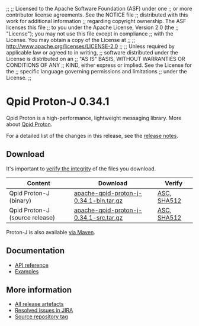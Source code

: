 ;;
;; Licensed to the Apache Software Foundation (ASF) under one
;; or more contributor license agreements.  See the NOTICE file
;; distributed with this work for additional information
;; regarding copyright ownership.  The ASF licenses this file
;; to you under the Apache License, Version 2.0 (the
;; "License"); you may not use this file except in compliance
;; with the License.  You may obtain a copy of the License at
;;
;;   http://www.apache.org/licenses/LICENSE-2.0
;;
;; Unless required by applicable law or agreed to in writing,
;; software distributed under the License is distributed on an
;; "AS IS" BASIS, WITHOUT WARRANTIES OR CONDITIONS OF ANY
;; KIND, either express or implied.  See the License for the
;; specific language governing permissions and limitations
;; under the License.
;;

# Qpid Proton-J 0.34.1

Qpid Proton is a high-performance, lightweight messaging library. More
about [Qpid Proton]({{site_url}}/proton/index.html).

For a detailed list of the changes in this release, see the [release
notes](release-notes.html).

## Download

It's important to [verify the
integrity]({{site_url}}/download.html#verify-what-you-download) of
the files you download.

| Content | Download | Verify |
|---------|----------|--------|
| Qpid Proton-J (binary) | [apache-qpid-proton-j-0.34.1-bin.tar.gz](https://archive.apache.org/dist/qpid/proton-j/0.34.1/apache-qpid-proton-j-0.34.1-bin.tar.gz) | [ASC](https://archive.apache.org/dist/qpid/proton-j/0.34.1/apache-qpid-proton-j-0.34.1-bin.tar.gz.asc), [SHA512](https://archive.apache.org/dist/qpid/proton-j/0.34.1/apache-qpid-proton-j-0.34.1-bin.tar.gz.sha512) |
| Qpid Proton-J (source release) | [apache-qpid-proton-j-0.34.1-src.tar.gz](https://archive.apache.org/dist/qpid/proton-j/0.34.1/apache-qpid-proton-j-0.34.1-src.tar.gz) | [ASC](https://archive.apache.org/dist/qpid/proton-j/0.34.1/apache-qpid-proton-j-0.34.1-src.tar.gz.asc), [SHA512](https://archive.apache.org/dist/qpid/proton-j/0.34.1/apache-qpid-proton-j-0.34.1-src.tar.gz.sha512) |

Proton-J is also available [via Maven]({{site_url}}/maven.html).

## Documentation


<div class="two-column" markdown="1">

 - [API reference](api/index.html)
 - [Examples](https://github.com/apache/qpid-proton-j/tree/0.34.1/examples)

</div>


## More information

 - [All release artefacts](https://archive.apache.org/dist/qpid/proton-j/0.34.1)
 - [Resolved issues in JIRA](https://issues.apache.org/jira/issues/?jql=project+%3D+PROTON+AND+fixVersion+%3D+%27proton-j-0.34.1%27+AND+resolution+%3D+%27fixed%27+ORDER+BY+priority+DESC)
 - [Source repository tag](https://gitbox.apache.org/repos/asf?p=qpid-proton-j.git;a=tag;h=0.34.1)

<script type="text/javascript">
  _deferredFunctions.push(function() {
      if ("0.34.1" === "{{current_proton_j_release}}") {
          _modifyCurrentReleaseLinks();
      }
  });
</script>